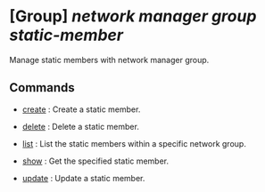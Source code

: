 # [Group] _network manager group static-member_

Manage static members with network manager group.

## Commands

- [create](/Commands/network/manager/group/static-member/_create.md)
: Create a static member.

- [delete](/Commands/network/manager/group/static-member/_delete.md)
: Delete a static member.

- [list](/Commands/network/manager/group/static-member/_list.md)
: List the static members within a specific network group.

- [show](/Commands/network/manager/group/static-member/_show.md)
: Get the specified static member.

- [update](/Commands/network/manager/group/static-member/_update.md)
: Update a static member.
